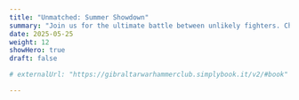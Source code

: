 ```yaml
---
title: "Unmatched: Summer Showdown"
summary: "Join us for the ultimate battle between unlikely fighters. Choose your hero from movies, comics, history, myth, legend, and more."
date: 2025-05-25
weight: 12
showHero: true
draft: false

# externalUrl: "https://gibraltarwarhammerclub.simplybook.it/v2/#book"

---
```


